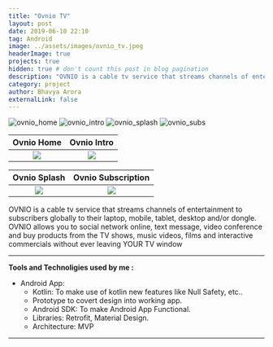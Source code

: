 ```yaml
---
title: "Ovnio TV"
layout: post
date: 2019-06-10 22:10
tag: Android
image: ../assets/images/ovnio_tv.jpeg
headerImage: true
projects: true
hidden: true # don't count this post in blog pagination
description: "OVNIO is a cable tv service that streams channels of entertainment to subscribers globally to their laptop, mobile, tablet, desktop and/or dongle. OVNIO allows you to social network online, text message, video conference and buy products from the TV shows, music videos, films and interactive commercials without ever leaving YOUR TV window."
category: project
author: Bhavya Arora
externalLink: false
---
```


![ovnio_home](https://user-images.githubusercontent.com/30223933/114267696-cfbc8d80-9a1a-11eb-8e93-e55951d84e29.jpeg) ![ovnio_intro](https://user-images.githubusercontent.com/30223933/114267697-d3e8ab00-9a1a-11eb-9935-46157a2ac3eb.jpeg) ![ovnio_splash](https://user-images.githubusercontent.com/30223933/114267698-d4814180-9a1a-11eb-88db-ec9ae012dbfc.jpeg) ![ovnio_subs](https://user-images.githubusercontent.com/30223933/114267699-d5b26e80-9a1a-11eb-9293-2999f6d1a705.jpeg)

Ovnio Home             |  Ovnio Intro
:-------------------------:|:-------------------------:
![](https://user-images.githubusercontent.com/30223933/114267696-cfbc8d80-9a1a-11eb-8e93-e55951d84e29.jpeg)  |  ![](https://user-images.githubusercontent.com/30223933/114267697-d3e8ab00-9a1a-11eb-9935-46157a2ac3eb.jpeg)

Ovnio Splash             |  Ovnio Subscription
:-------------------------:|:-------------------------:
![](https://user-images.githubusercontent.com/30223933/114267698-d4814180-9a1a-11eb-88db-ec9ae012dbfc.jpeg)  |  ![](https://user-images.githubusercontent.com/30223933/114267699-d5b26e80-9a1a-11eb-9293-2999f6d1a705.jpeg)

OVNIO is a cable tv service that streams channels of entertainment to subscribers globally to their laptop, mobile, tablet, desktop and/or dongle. OVNIO allows you to social network online, text message, video conference and buy products from the TV shows, music videos, films and interactive commercials without ever leaving YOUR TV window

---

 **Tools and Technoligies used by me :**

- Android App:
    - Kotlin: To make use of kotlin new features like Null Safety, etc..
    - Prototype to covert design into working app.
    - Android SDK: To make Android App Functional.
    - Libraries: Retrofit, Material Design.
    - Architecture: MVP

---
